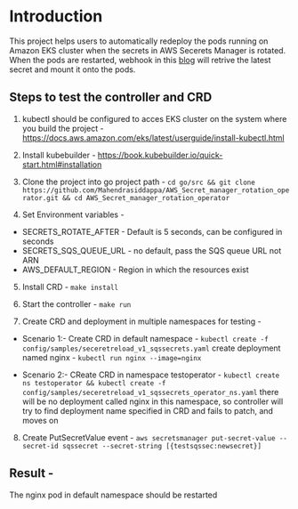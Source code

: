 # Introduction
This project helps users to automatically redeploy the pods running on Amazon EKS cluster when the secrets in AWS Secerets Manager is rotated. When the pods are restarted, webhook in this [blog](https://aws.amazon.com/blogs/containers/aws-secrets-controller-poc/) will retrive the latest secret and mount it onto the pods.

## Steps to test the controller and CRD 
1. kubectl should be configured to acces EKS cluster on the system where you build the project - https://docs.aws.amazon.com/eks/latest/userguide/install-kubectl.html

2. Install kubebuilder - https://book.kubebuilder.io/quick-start.html#installation

3. Clone the project into go project path - 
```cd go/src && git clone https://github.com/Mahendrasiddappa/AWS_Secret_manager_rotation_operator.git && cd AWS_Secret_manager_rotation_operator```

4. Set Environment variables - 
* SECRETS_ROTATE_AFTER - Default is 5 seconds, can be configured in seconds
* SECRETS_SQS_QUEUE_URL - no default, pass the SQS queue URL not ARN
* AWS_DEFAULT_REGION -  Region in which the resources exist

5. Install CRD - 
```make install```

6. Start the controller - 
```make run ```

7. Create CRD and deployment in multiple namespaces for testing -
* Scenario 1:-
Create CRD in default namespace -
```kubectl create -f config/samples/seceretreload_v1_sqssecrets.yaml```
create deployment named nginx - 
```kubectl run nginx --image=nginx```

* Scenario 2:-
CReate CRD in namespace testoperator -
```kubectl create ns testoperator && kubectl create -f config/samples/seceretreload_v1_sqssecrets_operator_ns.yaml```
there will be no deployment called nginx in this namespace, so controller will try to find deployment name specified in CRD and fails to patch, and moves on

8. Create PutSecretValue event -
```aws secretsmanager put-secret-value --secret-id sqssecret --secret-string [{testsqssec:newsecret}]```

## Result - 
The nginx pod in default namespace should be restarted
